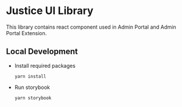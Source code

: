 # Justice UI Library
This library contains react component used in Admin Portal and Admin Portal Extension.

## Local Development

- Install required packages
    ```shell
    yarn install
    ```
- Run storybook
    ```shell
    yarn storybook
    ```
